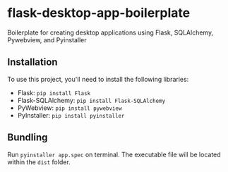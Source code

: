 # flask-desktop-app-boilerplate
Boilerplate for creating desktop applications using Flask, SQLAlchemy, Pywebview, and Pyinstaller

## Installation 

To use this project, you'll need to install the following libraries:

* Flask: `pip install Flask`
* Flask-SQLAlchemy: `pip install Flask-SQLAlchemy`
* PyWebview: `pip install pywebview`
* PyInstaller: `pip install pyinstaller`

## Bundling

Run `pyinstaller app.spec` on terminal. The executable file will be located within the `dist` folder.
